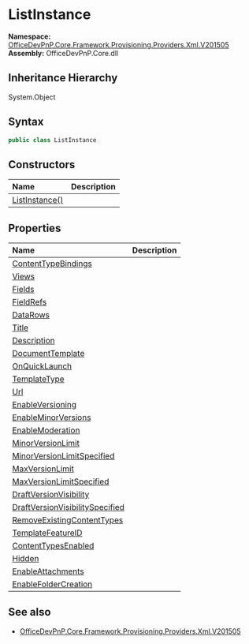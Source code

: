 # ListInstance
  

**Namespace:** [OfficeDevPnP.Core.Framework.Provisioning.Providers.Xml.V201505](OfficeDevPnP.Core.Framework.Provisioning.Providers.Xml.V201505.md)  
**Assembly:** OfficeDevPnP.Core.dll  
## Inheritance Hierarchy
System.Object  

## Syntax
```C#
public class ListInstance
```
## Constructors
|**Name**|**Description**|
|:-----|:-----|
| [ListInstance()](OfficeDevPnP.Core.Framework.Provisioning.Providers.Xml.V201505.ListInstance.ctor1.md) | 
## Properties
|**Name**|**Description**|
|:-----|:-----|
| [ContentTypeBindings](OfficeDevPnP.Core.Framework.Provisioning.Providers.Xml.V201505.ListInstance.ContentTypeBindings.md) | 
| [Views](OfficeDevPnP.Core.Framework.Provisioning.Providers.Xml.V201505.ListInstance.Views.md) | 
| [Fields](OfficeDevPnP.Core.Framework.Provisioning.Providers.Xml.V201505.ListInstance.Fields.md) | 
| [FieldRefs](OfficeDevPnP.Core.Framework.Provisioning.Providers.Xml.V201505.ListInstance.FieldRefs.md) | 
| [DataRows](OfficeDevPnP.Core.Framework.Provisioning.Providers.Xml.V201505.ListInstance.DataRows.md) | 
| [Title](OfficeDevPnP.Core.Framework.Provisioning.Providers.Xml.V201505.ListInstance.Title.md) | 
| [Description](OfficeDevPnP.Core.Framework.Provisioning.Providers.Xml.V201505.ListInstance.Description.md) | 
| [DocumentTemplate](OfficeDevPnP.Core.Framework.Provisioning.Providers.Xml.V201505.ListInstance.DocumentTemplate.md) | 
| [OnQuickLaunch](OfficeDevPnP.Core.Framework.Provisioning.Providers.Xml.V201505.ListInstance.OnQuickLaunch.md) | 
| [TemplateType](OfficeDevPnP.Core.Framework.Provisioning.Providers.Xml.V201505.ListInstance.TemplateType.md) | 
| [Url](OfficeDevPnP.Core.Framework.Provisioning.Providers.Xml.V201505.ListInstance.Url.md) | 
| [EnableVersioning](OfficeDevPnP.Core.Framework.Provisioning.Providers.Xml.V201505.ListInstance.EnableVersioning.md) | 
| [EnableMinorVersions](OfficeDevPnP.Core.Framework.Provisioning.Providers.Xml.V201505.ListInstance.EnableMinorVersions.md) | 
| [EnableModeration](OfficeDevPnP.Core.Framework.Provisioning.Providers.Xml.V201505.ListInstance.EnableModeration.md) | 
| [MinorVersionLimit](OfficeDevPnP.Core.Framework.Provisioning.Providers.Xml.V201505.ListInstance.MinorVersionLimit.md) | 
| [MinorVersionLimitSpecified](OfficeDevPnP.Core.Framework.Provisioning.Providers.Xml.V201505.ListInstance.MinorVersionLimitSpecified.md) | 
| [MaxVersionLimit](OfficeDevPnP.Core.Framework.Provisioning.Providers.Xml.V201505.ListInstance.MaxVersionLimit.md) | 
| [MaxVersionLimitSpecified](OfficeDevPnP.Core.Framework.Provisioning.Providers.Xml.V201505.ListInstance.MaxVersionLimitSpecified.md) | 
| [DraftVersionVisibility](OfficeDevPnP.Core.Framework.Provisioning.Providers.Xml.V201505.ListInstance.DraftVersionVisibility.md) | 
| [DraftVersionVisibilitySpecified](OfficeDevPnP.Core.Framework.Provisioning.Providers.Xml.V201505.ListInstance.DraftVersionVisibilitySpecified.md) | 
| [RemoveExistingContentTypes](OfficeDevPnP.Core.Framework.Provisioning.Providers.Xml.V201505.ListInstance.RemoveExistingContentTypes.md) | 
| [TemplateFeatureID](OfficeDevPnP.Core.Framework.Provisioning.Providers.Xml.V201505.ListInstance.TemplateFeatureID.md) | 
| [ContentTypesEnabled](OfficeDevPnP.Core.Framework.Provisioning.Providers.Xml.V201505.ListInstance.ContentTypesEnabled.md) | 
| [Hidden](OfficeDevPnP.Core.Framework.Provisioning.Providers.Xml.V201505.ListInstance.Hidden.md) | 
| [EnableAttachments](OfficeDevPnP.Core.Framework.Provisioning.Providers.Xml.V201505.ListInstance.EnableAttachments.md) | 
| [EnableFolderCreation](OfficeDevPnP.Core.Framework.Provisioning.Providers.Xml.V201505.ListInstance.EnableFolderCreation.md) | 
## See also
- [OfficeDevPnP.Core.Framework.Provisioning.Providers.Xml.V201505](OfficeDevPnP.Core.Framework.Provisioning.Providers.Xml.V201505.md)
